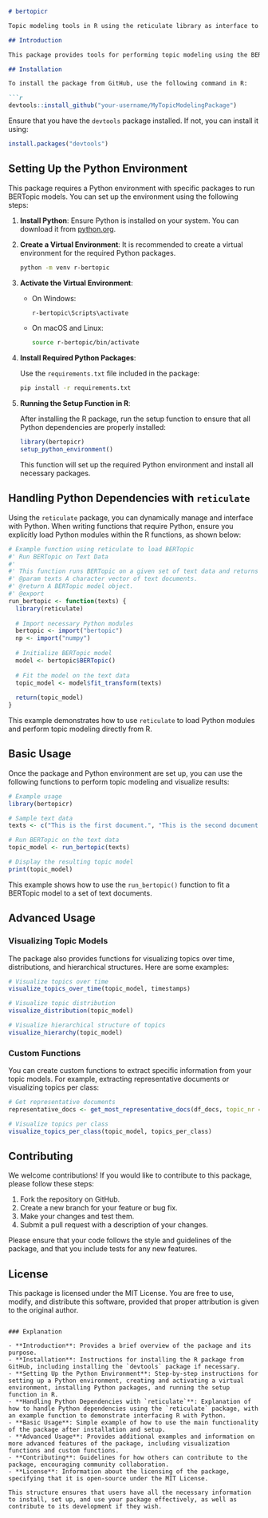 ```markdown
# bertopicr

Topic modeling tools in R using the reticulate library as interface to the Python package BERTopic

## Introduction

This package provides tools for performing topic modeling using the BERTopic model, integrated into R through the `reticulate` package. It includes functions for visualization and analysis of topic modeling results, making it easier to understand and explore topics within text data.

## Installation

To install the package from GitHub, use the following command in R:

```r
devtools::install_github("your-username/MyTopicModelingPackage")
```

Ensure that you have the `devtools` package installed. If not, you can install it using:

```r
install.packages("devtools")
```

## Setting Up the Python Environment

This package requires a Python environment with specific packages to run BERTopic models. You can set up the environment using the following steps:

1. **Install Python**: Ensure Python is installed on your system. You can download it from [python.org](https://www.python.org/).

2. **Create a Virtual Environment**: It is recommended to create a virtual environment for the required Python packages.

    ```bash
    python -m venv r-bertopic
    ```

3. **Activate the Virtual Environment**:

    - On Windows:

        ```bash
        r-bertopic\Scripts\activate
        ```

    - On macOS and Linux:

        ```bash
        source r-bertopic/bin/activate
        ```

4. **Install Required Python Packages**:

    Use the `requirements.txt` file included in the package:

    ```bash
    pip install -r requirements.txt
    ```

5. **Running the Setup Function in R**:

    After installing the R package, run the setup function to ensure that all Python dependencies are properly installed:

    ```r
    library(bertopicr)
    setup_python_environment()
    ```

    This function will set up the required Python environment and install all necessary packages.

## Handling Python Dependencies with `reticulate`

Using the `reticulate` package, you can dynamically manage and interface with Python. When writing functions that require Python, ensure you explicitly load Python modules within the R functions, as shown below:

```r
# Example function using reticulate to load BERTopic
#' Run BERTopic on Text Data
#'
#' This function runs BERTopic on a given set of text data and returns the topic model.
#' @param texts A character vector of text documents.
#' @return A BERTopic model object.
#' @export
run_bertopic <- function(texts) {
  library(reticulate)
  
  # Import necessary Python modules
  bertopic <- import("bertopic")
  np <- import("numpy")
  
  # Initialize BERTopic model
  model <- bertopic$BERTopic()
  
  # Fit the model on the text data
  topic_model <- model$fit_transform(texts)
  
  return(topic_model)
}
```

This example demonstrates how to use `reticulate` to load Python modules and perform topic modeling directly from R.

## Basic Usage

Once the package and Python environment are set up, you can use the following functions to perform topic modeling and visualize results:

```r
# Example usage
library(bertopicr)

# Sample text data
texts <- c("This is the first document.", "This is the second document.")

# Run BERTopic on the text data
topic_model <- run_bertopic(texts)

# Display the resulting topic model
print(topic_model)
```

This example shows how to use the `run_bertopic()` function to fit a BERTopic model to a set of text documents.

## Advanced Usage

### Visualizing Topic Models

The package also provides functions for visualizing topics over time, distributions, and hierarchical structures. Here are some examples:

```r
# Visualize topics over time
visualize_topics_over_time(topic_model, timestamps)

# Visualize topic distribution
visualize_distribution(topic_model)

# Visualize hierarchical structure of topics
visualize_hierarchy(topic_model)
```

### Custom Functions

You can create custom functions to extract specific information from your topic models. For example, extracting representative documents or visualizing topics per class:

```r
# Get representative documents
representative_docs <- get_most_representative_docs(df_docs, topic_nr = 3, n_docs = 5)

# Visualize topics per class
visualize_topics_per_class(topic_model, topics_per_class)
```

## Contributing

We welcome contributions! If you would like to contribute to this package, please follow these steps:

1. Fork the repository on GitHub.
2. Create a new branch for your feature or bug fix.
3. Make your changes and test them.
4. Submit a pull request with a description of your changes.

Please ensure that your code follows the style and guidelines of the package, and that you include tests for any new features.

## License

This package is licensed under the MIT License. You are free to use, modify, and distribute this software, provided that proper attribution is given to the original author.

```

### Explanation

- **Introduction**: Provides a brief overview of the package and its purpose.
- **Installation**: Instructions for installing the R package from GitHub, including installing the `devtools` package if necessary.
- **Setting Up the Python Environment**: Step-by-step instructions for setting up a Python environment, creating and activating a virtual environment, installing Python packages, and running the setup function in R.
- **Handling Python Dependencies with `reticulate`**: Explanation of how to handle Python dependencies using the `reticulate` package, with an example function to demonstrate interfacing R with Python.
- **Basic Usage**: Simple example of how to use the main functionality of the package after installation and setup.
- **Advanced Usage**: Provides additional examples and information on more advanced features of the package, including visualization functions and custom functions.
- **Contributing**: Guidelines for how others can contribute to the package, encouraging community collaboration.
- **License**: Information about the licensing of the package, specifying that it is open-source under the MIT License.

This structure ensures that users have all the necessary information to install, set up, and use your package effectively, as well as contribute to its development if they wish.
